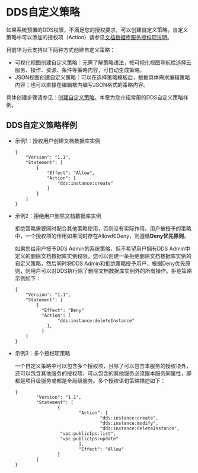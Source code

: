 # DDS自定义策略<a name="dds_03_0061"></a>

如果系统预置的DDS权限，不满足您的授权要求，可以创建自定义策略。自定义策略中可以添加的授权项（Action）请参见[文档数据库服务授权项说明](https://support.huaweicloud.com/api-dds/dds_api_0037.html)。

目前华为云支持以下两种方式创建自定义策略：

-   可视化视图创建自定义策略：无需了解策略语法，按可视化视图导航栏选择云服务、操作、资源、条件等策略内容，可自动生成策略。
-   JSON视图创建自定义策略：可以在选择策略模板后，根据具体需求编辑策略内容；也可以直接在编辑框内编写JSON格式的策略内容。

具体创建步骤请参见：[创建自定义策略](https://support.huaweicloud.com/usermanual-iam/iam_01_0605.html)。本章为您介绍常用的DDS自定义策略样例。

## DDS自定义策略样例<a name="section11187162918515"></a>

-   示例1：授权用户创建文档数据库实例

    ```
    {
        "Version": "1.1",
        "Statement": [
            {
                "Effect": "Allow",
                "Action": [
                    "dds:instance:create"
                ]
            }
        ]
    }
    ```

-   示例2：拒绝用户删除文档数据库实例

    拒绝策略需要同时配合其他策略使用，否则没有实际作用。用户被授予的策略中，一个授权项的作用如果同时存在Allow和Deny，则遵循**Deny优先原则**。

    如果您给用户授予DDS Admin的系统策略，但不希望用户拥有DDS Admin中定义的删除文档数据库实例权限，您可以创建一条拒绝删除文档数据库实例的自定义策略，然后同时将DDS Admin和拒绝策略授予用户，根据Deny优先原则，则用户可以对DDS执行除了删除文档数据库实例外的所有操作。拒绝策略示例如下：

    ```
    {
        "Version": "1.1",
        "Statement": [
            {
              "Effect": "Deny"
              "Action": [
                    "dds:instance:deleteInstance"
                ],
              }
        ]
    }
    ```

-   示例3：多个授权项策略

    一个自定义策略中可以包含多个授权项，且除了可以包含本服务的授权项外，还可以包含其他服务的授权项，可以包含的其他服务必须跟本服务同属性，即都是项目级服务或都是全局级服务。多个授权语句策略描述如下：

    ```
    {  
            "Version": "1.1",  
            "Statement": [  
                    {  
                            "Action": [  
                                    "dds:instance:create",  
                                    "dds:instance:modify",  
                                    "dds:instance:deleteInstance",  
                     "vpc:publicIps:list",  
                     "vpc:publicIps:update"  
                            ],  
                            "Effect": "Allow"  
                    }  
            ]  
    }
    ```


